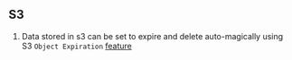 ## S3

1) Data stored in s3 can be set to expire and delete auto-magically using S3 `Object Expiration` [feature](http://docs.aws.amazon.com/AmazonS3/latest/dev/ObjectExpiration.html)
